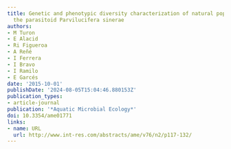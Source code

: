 ```yaml
---
title: Genetic and phenotypic diversity characterization of natural populations of
  the parasitoid Parvilucifera sinerae
authors:
- M Turon
- E Alacid
- Ri Figueroa
- A Reñé
- I Ferrera
- I Bravo
- I Ramilo
- E Garcés
date: '2015-10-01'
publishDate: '2024-08-05T15:04:46.880153Z'
publication_types:
- article-journal
publication: '*Aquatic Microbial Ecology*'
doi: 10.3354/ame01771
links:
- name: URL
  url: http://www.int-res.com/abstracts/ame/v76/n2/p117-132/
---
```

